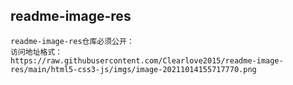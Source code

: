 ## readme-image-res
```
readme-image-res仓库必须公开：
访问地址格式：
https://raw.githubusercontent.com/Clearlove2015/readme-image-res/main/html5-css3-js/imgs/image-20211014155717770.png
```